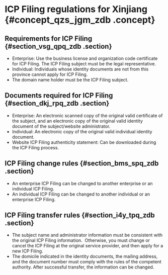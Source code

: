# ICP Filing regulations for Xinjiang {#concept_qzs_jgm_zdb .concept}

## Requirements for ICP Filing {#section_vsg_qpq_zdb .section}

-   Enterprise: Use the business license and organization code certificate for ICP Filing. The ICP Filing subject must be the legal representative.
-   Individual: Individuals whose identity documents are not from this province cannot apply for ICP Filing.
-   The domain name holder must be the ICP Filing subject.

## Documents required for ICP Filing {#section_dkj_rpq_zdb .section}

-   Enterprise: An electronic scanned copy of the original valid certificate of the subject, and an electronic copy of the original valid identity document of the subject/website administrator.
-   Individual: An electronic copy of the original valid individual identity document.
-   Website ICP Filing authenticity statement: Can be downloaded during the ICP Filing process.

## ICP Filing change rules {#section_bms_spq_zdb .section}

-   An enterprise ICP Filing can be changed to another enterprise or an individual ICP Filing.
-   An individual ICP Filing can be changed to another individual or an enterprise ICP Filing.

## ICP Filing transfer rules {#section_i4y_tpq_zdb .section}

-   The subject name and administrator information must be consistent with the original ICP Filing information.  Otherwise, you must change or cancel the ICP Filing at the original service provider, and then apply for a new ICP Filing.
-   The domicile indicated in the identity documents, the mailing address, and the document number must comply with the rules of the competent authority. After successful transfer, the information can be changed.

